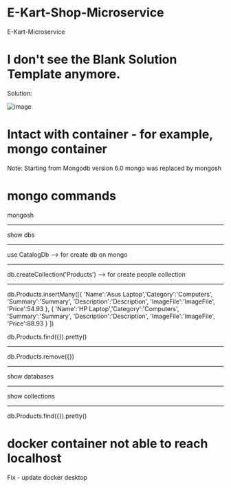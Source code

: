 # E-Kart-Shop-Microservice
E-Kart-Microservice

# I don't see the Blank Solution Template anymore.
Solution:

![image](https://github.com/GyanendraDevops18/E-Kart-Shop-Microservice/assets/40474661/a047f4c1-b8dc-47b6-a759-35579d15e2d5)

# Intact with container - for example, mongo container

Note: Starting from Mongodb version 6.0 mongo was replaced by mongosh

# mongo commands
mongosh <hr>
show dbs <hr>
use CatalogDb  --> for create db on mongo <hr>
db.createCollection('Products')  --> for create people collection <hr>

db.Products.insertMany([{ 'Name':'Asus Laptop','Category':'Computers', 'Summary':'Summary', 'Description':'Description', 'ImageFile':'ImageFile', 'Price':54.93 }, { 'Name':'HP Laptop','Category':'Computers', 'Summary':'Summary', 'Description':'Description', 'ImageFile':'ImageFile', 'Price':88.93 } ])

db.Products.find({}).pretty()<hr>
db.Products.remove({})<hr>

show databases<hr>
show collections<hr>
db.Products.find({}).pretty()

# docker container not able to reach localhost
Fix - update docker desktop


